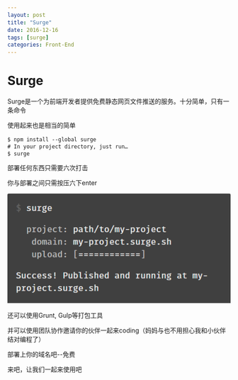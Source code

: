 ```yaml
---
layout: post
title: "Surge"
date: 2016-12-16
tags: [surge]
categories: Front-End
---
```


# Surge

Surge是一个为前端开发者提供免费静态网页文件推送的服务。十分简单，只有一条命令

使用起来也是相当的简单

```
$ npm install --global surge
# In your project directory, just run…
$ surge
```

部署任何东西只需要六次打击

你与部署之间只需按压六下enter

![surge](/assets/surge.png)

还可以使用Grunt, Gulp等打包工具

并可以使用团队协作邀请你的伙伴一起来coding（妈妈与也不用担心我和小伙伴结对编程了）

部署上你的域名吧--免费

来吧，让我们一起来使用吧
